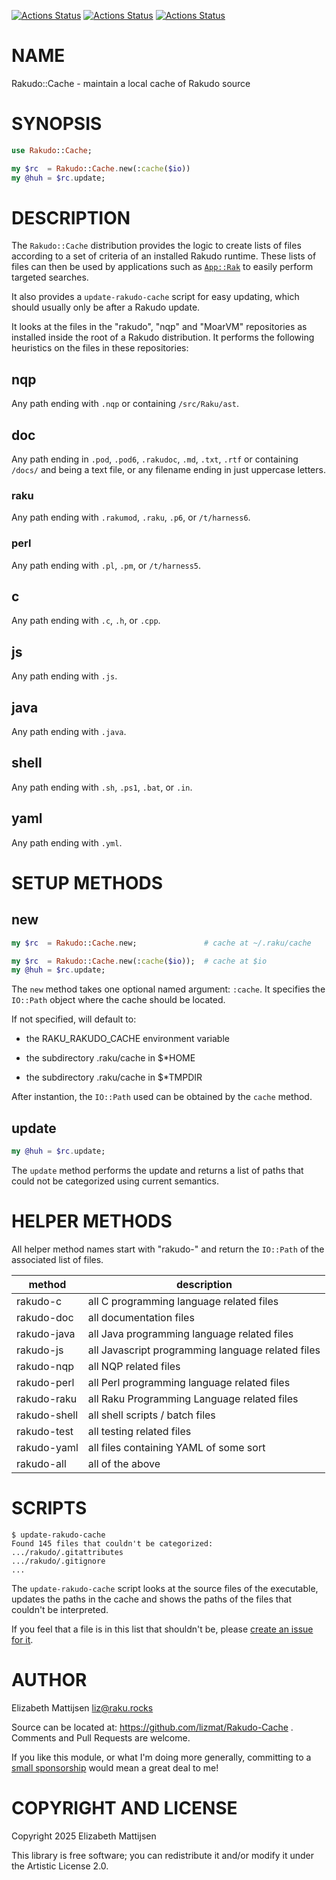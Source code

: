 [![Actions Status](https://github.com/lizmat/Rakudo-Cache/actions/workflows/linux.yml/badge.svg)](https://github.com/lizmat/Rakudo-Cache/actions) [![Actions Status](https://github.com/lizmat/Rakudo-Cache/actions/workflows/macos.yml/badge.svg)](https://github.com/lizmat/Rakudo-Cache/actions) [![Actions Status](https://github.com/lizmat/Rakudo-Cache/actions/workflows/windows.yml/badge.svg)](https://github.com/lizmat/Rakudo-Cache/actions)

NAME
====

Rakudo::Cache - maintain a local cache of Rakudo source

SYNOPSIS
========

```raku
use Rakudo::Cache;

my $rc  = Rakudo::Cache.new(:cache($io))
my @huh = $rc.update;
```

DESCRIPTION
===========

The `Rakudo::Cache` distribution provides the logic to create lists of files according to a set of criteria of an installed Rakudo runtime. These lists of files can then be used by applications such as [`App::Rak`](https://raku.land/zef:lizmat/App::Rak) to easily perform targeted searches.

It also provides a `update-rakudo-cache` script for easy updating, which should usually only be after a Rakudo update.

It looks at the files in the "rakudo", "nqp" and "MoarVM" repositories as installed inside the root of a Rakudo distribution. It performs the following heuristics on the files in these repositories:

nqp
---

Any path ending with `.nqp` or containing `/src/Raku/ast`.

doc
---

Any path ending in `.pod`, `.pod6`, `.rakudoc`, `.md`, `.txt`, `.rtf` or containing `/docs/` and being a text file, or any filename ending in just uppercase letters.

### raku

Any path ending with `.rakumod`, `.raku`, `.p6`, or `/t/harness6`.

### perl

Any path ending with `.pl`, `.pm`, or `/t/harness5`.

c
-

Any path ending with `.c`, `.h`, or `.cpp`.

js
--

Any path ending with `.js`.

java
----

Any path ending with `.java`.

shell
-----

Any path ending with `.sh`, `.ps1`, `.bat`, or `.in`.

yaml
----

Any path ending with `.yml`.

SETUP METHODS
=============

new
---

```raku
my $rc  = Rakudo::Cache.new;               # cache at ~/.raku/cache

my $rc  = Rakudo::Cache.new(:cache($io));  # cache at $io
my @huh = $rc.update;
```

The `new` method takes one optional named argument: `:cache`. It specifies the `IO::Path` object where the cache should be located.

If not specified, will default to:

  * the RAKU_RAKUDO_CACHE environment variable

  * the subdirectory .raku/cache in $*HOME

  * the subdirectory .raku/cache in $*TMPDIR

After instantion, the `IO::Path` used can be obtained by the `cache` method.

update
------

```raku
my @huh = $rc.update;
```

The `update` method performs the update and returns a list of paths that could not be categorized using current semantics.

HELPER METHODS
==============

All helper method names start with "rakudo-" and return the `IO::Path` of the associated list of files.

<table class="pod-table">
<thead><tr>
<th>method</th> <th>description</th>
</tr></thead>
<tbody>
<tr> <td>rakudo-c</td> <td>all C programming language related files</td> </tr> <tr> <td>rakudo-doc</td> <td>all documentation files</td> </tr> <tr> <td>rakudo-java</td> <td>all Java programming language related files</td> </tr> <tr> <td>rakudo-js</td> <td>all Javascript programming language related files</td> </tr> <tr> <td>rakudo-nqp</td> <td>all NQP related files</td> </tr> <tr> <td>rakudo-perl</td> <td>all Perl programming language related files</td> </tr> <tr> <td>rakudo-raku</td> <td>all Raku Programming Language related files</td> </tr> <tr> <td>rakudo-shell</td> <td>all shell scripts / batch files</td> </tr> <tr> <td>rakudo-test</td> <td>all testing related files</td> </tr> <tr> <td>rakudo-yaml</td> <td>all files containing YAML of some sort</td> </tr> <tr> <td>rakudo-all</td> <td>all of the above</td> </tr>
</tbody>
</table>

SCRIPTS
=======

    $ update-rakudo-cache
    Found 145 files that couldn't be categorized:
    .../rakudo/.gitattributes
    .../rakudo/.gitignore
    ...

The `update-rakudo-cache` script looks at the source files of the executable, updates the paths in the cache and shows the paths of the files that couldn't be interpreted.

If you feel that a file is in this list that shouldn't be, please [create an issue for it](https://github.com/lizmat/Rakudo-Cache/issues/new).

AUTHOR
======

Elizabeth Mattijsen <liz@raku.rocks>

Source can be located at: https://github.com/lizmat/Rakudo-Cache . Comments and Pull Requests are welcome.

If you like this module, or what I'm doing more generally, committing to a [small sponsorship](https://github.com/sponsors/lizmat/) would mean a great deal to me!

COPYRIGHT AND LICENSE
=====================

Copyright 2025 Elizabeth Mattijsen

This library is free software; you can redistribute it and/or modify it under the Artistic License 2.0.


